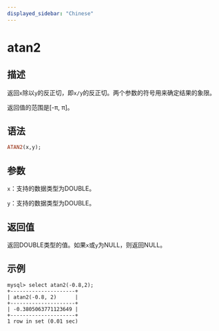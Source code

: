 ```yaml
---
displayed_sidebar: "Chinese"
---
```


# atan2

## 描述

返回`x`除以`y`的反正切，即`x/y`的反正切。两个参数的符号用来确定结果的象限。

返回值的范围是[-π, π]。

## 语法

```Haskell
ATAN2(x,y);
```

## 参数

`x`：支持的数据类型为DOUBLE。

`y`：支持的数据类型为DOUBLE。

## 返回值

返回DOUBLE类型的值。如果`x`或`y`为NULL，则返回NULL。

## 示例

```Plain Text
mysql> select atan2(-0.8,2);
+---------------------+
| atan2(-0.8, 2)      |
+---------------------+
| -0.3805063771123649 |
+---------------------+
1 row in set (0.01 sec)
```